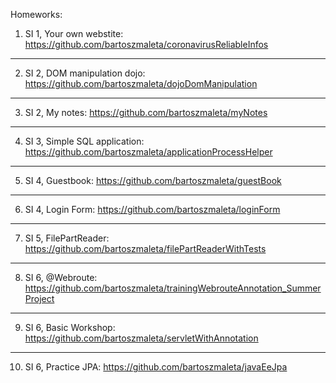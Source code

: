 Homeworks:

1) SI 1, Your own webstite:
https://github.com/bartoszmaleta/coronavirusReliableInfos
_________________________
2) SI 2, DOM manipulation dojo:
https://github.com/bartoszmaleta/dojoDomManipulation
__________________________
3) SI 2, My notes:
https://github.com/bartoszmaleta/myNotes
__________________________
4) SI 3, Simple SQL application:
https://github.com/bartoszmaleta/applicationProcessHelper
__________________________
5) SI 4, Guestbook:
https://github.com/bartoszmaleta/guestBook
__________________________
6) SI 4, Login Form:
https://github.com/bartoszmaleta/loginForm
__________________________
7) SI 5, FilePartReader:
https://github.com/bartoszmaleta/filePartReaderWithTests
__________________________
8) SI 6, @Webroute:
https://github.com/bartoszmaleta/trainingWebrouteAnnotation_SummerProject
__________________________
9) SI 6, Basic Workshop:
https://github.com/bartoszmaleta/servletWithAnnotation
__________________________
10) SI 6, Practice JPA:
https://github.com/bartoszmaleta/javaEeJpa
